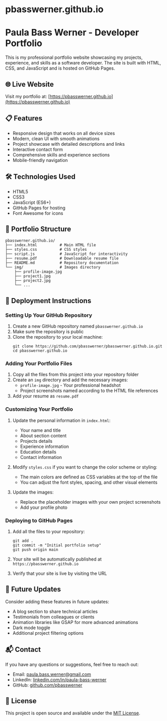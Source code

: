 # pbasswerner.github.io
# Paula Bass Werner - Developer Portfolio

This is my professional portfolio website showcasing my projects, experience, and skills as a software developer. The site is built with HTML, CSS, and JavaScript and is hosted on GitHub Pages.

## 🌐 Live Website

Visit my portfolio at: [https://pbasswerner.github.io](https://pbasswerner.github.io)

## 📋 Features

- Responsive design that works on all device sizes
- Modern, clean UI with smooth animations
- Project showcase with detailed descriptions and links
- Interactive contact form
- Comprehensive skills and experience sections
- Mobile-friendly navigation

## 🛠️ Technologies Used

- HTML5
- CSS3
- JavaScript (ES6+)
- GitHub Pages for hosting
- Font Awesome for icons

## 📁 Portfolio Structure

```
pbasswerner.github.io/
├── index.html          # Main HTML file
├── styles.css          # CSS styles
├── script.js           # JavaScript for interactivity
├── resume.pdf          # Downloadable resume file
├── README.md           # Repository documentation
└── img/                # Images directory
    ├── profile-image.jpg
    ├── project1.jpg
    ├── project2.jpg
    └── ...
```

## 🚀 Deployment Instructions

### Setting Up Your GitHub Repository

1. Create a new GitHub repository named `pbasswerner.github.io`
2. Make sure the repository is public
3. Clone the repository to your local machine:
   ```
   git clone https://github.com/pbasswerner/pbasswerner.github.io.git
   cd pbasswerner.github.io
   ```

### Adding Your Portfolio Files

1. Copy all the files from this project into your repository folder
2. Create an `img` directory and add the necessary images:
   - `profile-image.jpg` - Your professional headshot
   - Project screenshots named according to the HTML file references
3. Add your resume as `resume.pdf`

### Customizing Your Portfolio

1. Update the personal information in `index.html`:
   - Your name and title
   - About section content
   - Projects details
   - Experience information
   - Education details
   - Contact information

2. Modify `styles.css` if you want to change the color scheme or styling:
   - The main colors are defined as CSS variables at the top of the file
   - You can adjust the font styles, spacing, and other visual elements

3. Update the images:
   - Replace the placeholder images with your own project screenshots
   - Add your profile photo

### Deploying to GitHub Pages

1. Add all the files to your repository:
   ```
   git add .
   git commit -m "Initial portfolio setup"
   git push origin main
   ```

2. Your site will be automatically published at `https://pbasswerner.github.io`

3. Verify that your site is live by visiting the URL

## 📝 Future Updates

Consider adding these features in future updates:

- A blog section to share technical articles
- Testimonials from colleagues or clients
- Animation libraries like GSAP for more advanced animations
- Dark mode toggle
- Additional project filtering options

## 📬 Contact

If you have any questions or suggestions, feel free to reach out:

- Email: paula.bass.werner@gmail.com
- LinkedIn: [linkedin.com/in/paula-bass-werner](https://www.linkedin.com/in/paula-bass-werner/)
- GitHub: [github.com/pbasswerner](https://github.com/pbasswerner)

## 📄 License

This project is open source and available under the [MIT License](LICENSE).